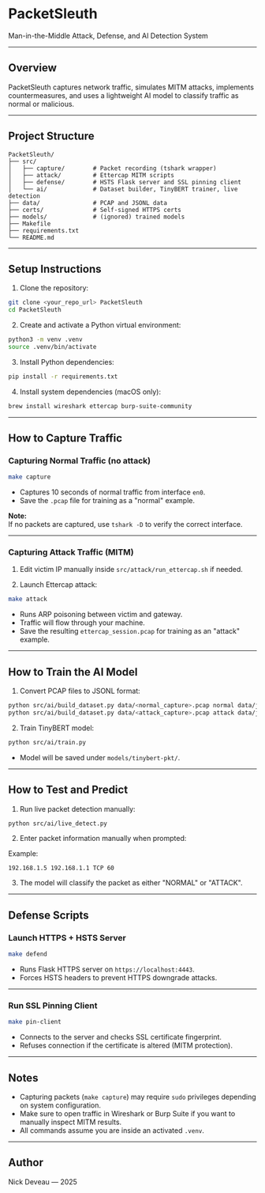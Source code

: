# PacketSleuth

Man-in-the-Middle Attack, Defense, and AI Detection System

---

## Overview

PacketSleuth captures network traffic, simulates MITM attacks, implements countermeasures, and uses a lightweight AI model to classify traffic as normal or malicious.

---

## Project Structure

```
PacketSleuth/
├── src/
│   ├── capture/        # Packet recording (tshark wrapper)
│   ├── attack/         # Ettercap MITM scripts
│   ├── defense/        # HSTS Flask server and SSL pinning client
│   └── ai/             # Dataset builder, TinyBERT trainer, live detection
├── data/               # PCAP and JSONL data
├── certs/              # Self-signed HTTPS certs
├── models/             # (ignored) trained models
├── Makefile
├── requirements.txt
└── README.md
```

---

## Setup Instructions

1. Clone the repository:

```bash
git clone <your_repo_url> PacketSleuth
cd PacketSleuth
```

2. Create and activate a Python virtual environment:

```bash
python3 -m venv .venv
source .venv/bin/activate
```

3. Install Python dependencies:

```bash
pip install -r requirements.txt
```

4. Install system dependencies (macOS only):

```bash
brew install wireshark ettercap burp-suite-community
```

---

## How to Capture Traffic

### Capturing Normal Traffic (no attack)

```bash
make capture
```
- Captures 10 seconds of normal traffic from interface `en0`.
- Save the `.pcap` file for training as a "normal" example.

**Note:**  
If no packets are captured, use `tshark -D` to verify the correct interface.

---

### Capturing Attack Traffic (MITM)

1. Edit victim IP manually inside `src/attack/run_ettercap.sh` if needed.

2. Launch Ettercap attack:

```bash
make attack
```
- Runs ARP poisoning between victim and gateway.
- Traffic will flow through your machine.
- Save the resulting `ettercap_session.pcap` for training as an "attack" example.

---

## How to Train the AI Model

1. Convert PCAP files to JSONL format:

```bash
python src/ai/build_dataset.py data/<normal_capture>.pcap normal data/jsonl/normal.jsonl
python src/ai/build_dataset.py data/<attack_capture>.pcap attack data/jsonl/attack.jsonl
```

2. Train TinyBERT model:

```bash
python src/ai/train.py
```
- Model will be saved under `models/tinybert-pkt/`.

---

## How to Test and Predict

1. Run live packet detection manually:

```bash
python src/ai/live_detect.py
```

2. Enter packet information manually when prompted:

Example:

```
192.168.1.5 192.168.1.1 TCP 60
```

3. The model will classify the packet as either "NORMAL" or "ATTACK".

---

## Defense Scripts

### Launch HTTPS + HSTS Server

```bash
make defend
```
- Runs Flask HTTPS server on `https://localhost:4443`.
- Forces HSTS headers to prevent HTTPS downgrade attacks.

---

### Run SSL Pinning Client

```bash
make pin-client
```
- Connects to the server and checks SSL certificate fingerprint.
- Refuses connection if the certificate is altered (MITM protection).

---

## Notes

- Capturing packets (`make capture`) may require `sudo` privileges depending on system configuration.
- Make sure to open traffic in Wireshark or Burp Suite if you want to manually inspect MITM results.
- All commands assume you are inside an activated `.venv`.

---

## Author

Nick Deveau — 2025
```
